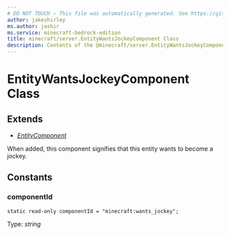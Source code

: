 ```yaml
---
# DO NOT TOUCH — This file was automatically generated. See https://github.com/mojang/minecraftapidocsgenerator to modify descriptions, examples, etc.
author: jakeshirley
ms.author: jashir
ms.service: minecraft-bedrock-edition
title: minecraft/server.EntityWantsJockeyComponent Class
description: Contents of the @minecraft/server.EntityWantsJockeyComponent class.
---
```

# EntityWantsJockeyComponent Class

## Extends
- [*EntityComponent*](EntityComponent.md)

When added, this component signifies that this entity wants to become a jockey.

## Constants

### **componentId**
`static read-only componentId = "minecraft:wants_jockey";`

Type: *string*
